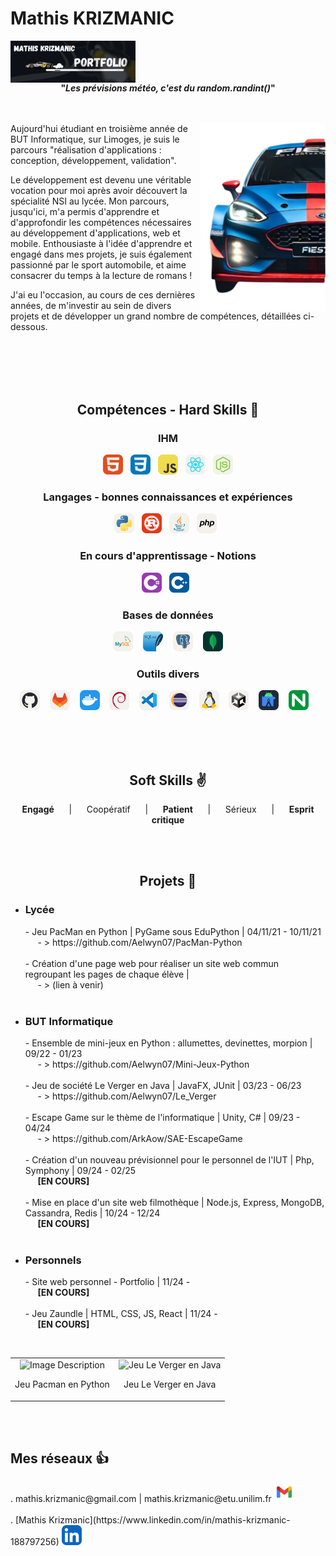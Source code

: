 # Mathis KRIZMANIC
<img align="center" src="https://github.com/Aelwyn07/Aelwyn07/blob/main/fondd.png" width = 200px>
<br>
<div align="center">
   <b>"<em>Les prévisions météo, c'est du random.randint()</em>"</b>
</div>

<br><br>
<picture><img align="right" src="https://github.com/Aelwyn07/Aelwyn07/blob/main/back2.png" width = 200px></picture>
Aujourd'hui étudiant en troisième année de BUT Informatique, sur Limoges, je suis le parcours "réalisation d'applications : conception, développement, validation".

Le développement est devenu une véritable vocation pour moi après avoir découvert la spécialité NSI au lycée. Mon parcours, jusqu'ici, m'a permis d'apprendre et d'approfondir les compétences nécessaires au développement d'applications, web et mobile. Enthousiaste à l'idée d'apprendre et engagé dans mes projets, je suis également passionné par le sport automobile, et aime consacrer du temps à la lecture de romans !

J'ai eu l'occasion, au cours de ces dernières années, de m'investir au sein de divers projets et de développer un grand nombre de compétences, détaillées ci-dessous.

<br><br><br><br>
<div align="center">
<h2>Compétences - Hard Skills 💪</h2>

### IHM
   <img src="https://github.com/tandpfun/skill-icons/blob/main/icons/HTML.svg" width="32">  &nbsp;   <img src="https://github.com/tandpfun/skill-icons/blob/main/icons/CSS.svg" width="32">  &nbsp;   <img src="https://github.com/tandpfun/skill-icons/blob/main/icons/JavaScript.svg" width="32"> &nbsp; <img src="https://github.com/tandpfun/skill-icons/blob/main/icons/React-Light.svg" width="32">  &nbsp;  <img src="https://github.com/tandpfun/skill-icons/blob/main/icons/NodeJS-Light.svg" width="32">    



### Langages - bonnes connaissances et expériences
   <img src="https://github.com/tandpfun/skill-icons/blob/main/icons/Python-Light.svg" width="32"> &nbsp; <img src="https://github.com/tandpfun/skill-icons/blob/main/icons/Rust.svg" width="32">  &nbsp;  <img src="https://github.com/tandpfun/skill-icons/blob/main/icons/Java-Light.svg" width="32"> &nbsp; <img src="https://github.com/tandpfun/skill-icons/blob/main/icons/PHP-Light.svg" width="32"> &nbsp;

     
   
### En cours d'apprentissage - Notions
  <img src="https://github.com/tandpfun/skill-icons/blob/main/icons/CS.svg" width="32">  &nbsp;  <img src="https://github.com/tandpfun/skill-icons/blob/main/icons/CPP.svg" width="32"> &nbsp; 
<br>



### Bases de données
   <img src="https://github.com/tandpfun/skill-icons/blob/main/icons/MySQL-Light.svg" width="32">  &nbsp;&nbsp;   <img src="https://github.com/tandpfun/skill-icons/blob/main/icons/SQLite.svg" width="32">  &nbsp;&nbsp;   <img src="https://github.com/tandpfun/skill-icons/blob/main/icons/PostgreSQL-Light.svg" width="32">  &nbsp;&nbsp;   <img src="https://github.com/tandpfun/skill-icons/blob/main/icons/MongoDB.svg" width="32">


### Outils divers
   <img src="https://github.com/tandpfun/skill-icons/blob/main/icons/Github-Light.svg" width="32"> &nbsp;&nbsp;  <img src="https://github.com/tandpfun/skill-icons/blob/main/icons/GitLab-Light.svg" width="32">  &nbsp;&nbsp; <img src="https://github.com/tandpfun/skill-icons/blob/main/icons/Docker.svg" width="32"> &nbsp;&nbsp; <img src="https://github.com/tandpfun/skill-icons/blob/main/icons/Debian-Light.svg" width="32">  &nbsp;&nbsp; <img src="https://github.com/tandpfun/skill-icons/blob/main/icons/VSCode-Light.svg" width="32"> &nbsp;&nbsp; <img src="https://github.com/tandpfun/skill-icons/blob/main/icons/Eclipse-Light.svg" width="32"> &nbsp;&nbsp;  <img src="https://github.com/tandpfun/skill-icons/blob/main/icons/Linux-Light.svg" width="32">  &nbsp;&nbsp;  <img src="https://github.com/tandpfun/skill-icons/blob/main/icons/Unity-Light.svg" width="32"> &nbsp;&nbsp; <img src="https://github.com/tandpfun/skill-icons/blob/main/icons/AndroidStudio-Dark.svg" width="32"> &nbsp;&nbsp; <img src="https://github.com/tandpfun/skill-icons/blob/main/icons/Nginx.svg" width="32"> &nbsp;&nbsp;  <br><br>
</div>
<br>
<br>
<div align="center">
<h2> Soft Skills ✌️ </h2>

  **Engagé** &nbsp;&nbsp;&nbsp;&nbsp; | &nbsp;&nbsp;&nbsp;&nbsp; Coopératif &nbsp;&nbsp;&nbsp;&nbsp; | &nbsp;&nbsp;&nbsp;&nbsp; **Patient** &nbsp;&nbsp;&nbsp;&nbsp; | &nbsp;&nbsp;&nbsp;&nbsp; Sérieux &nbsp;&nbsp;&nbsp;&nbsp; | &nbsp;&nbsp;&nbsp;&nbsp; **Esprit critique** 
</div>
<br>
<br>
<h2 align="center"> Projets 🚀 </h2>
<ul>
   <li>
      <h3>Lycée</h3>
            - Jeu PacMan en Python  | PyGame sous EduPython | 04/11/21 - 10/11/21<br>
                  &nbsp;&nbsp;&nbsp;&nbsp;  - > https://github.com/Aelwyn07/PacMan-Python
            <br><br>
            - Création d'une page web pour réaliser un site web commun regroupant les pages de chaque élève | <br>
                  &nbsp;&nbsp;&nbsp;&nbsp;  - > (lien à venir) </div>
   </li>
   <br>
   <li>
      <h3>BUT Informatique</h3>
            - Ensemble de mini-jeux en Python : allumettes, devinettes, morpion | 09/22 - 01/23<br>
                  &nbsp;&nbsp;&nbsp;&nbsp;  - > https://github.com/Aelwyn07/Mini-Jeux-Python
            <br><br>
            - Jeu de société Le Verger en Java  | JavaFX, JUnit | 03/23 - 06/23<br>
                  &nbsp;&nbsp;&nbsp;&nbsp;  - > https://github.com/Aelwyn07/Le_Verger
            <br><br>
            - Escape Game sur le thème de l'informatique  | Unity, C# | 09/23 - 04/24<br>
                  &nbsp;&nbsp;&nbsp;&nbsp;  - > https://github.com/ArkAow/SAE-EscapeGame
            <br><br>
            - Création d'un nouveau prévisionnel pour le personnel de l'IUT  | Php, Symphony | 09/24 - 02/25<br>
                  &nbsp;&nbsp;&nbsp;&nbsp;   <b>[EN COURS]</b>
            <br><br>
            - Mise en place d'un site web filmothèque  | Node.js, Express, MongoDB, Cassandra, Redis | 10/24 - 12/24<br>
                  &nbsp;&nbsp;&nbsp;&nbsp;   <b>[EN COURS]</b>
   </li>
   <br>
   <li>
      <h3>Personnels</h3>
            - Site web personnel - Portfolio | 11/24 - <br>
                  &nbsp;&nbsp;&nbsp;&nbsp;  <b>[EN COURS]</b>
            <br><br>
            - Jeu Zaundle | HTML, CSS, JS, React | 11/24 - <br>
                  &nbsp;&nbsp;&nbsp;&nbsp;  <b>[EN COURS]</b>
   </li>
</ul>
<br>

<table>
  <tr>
    <td align="center">
      <img src="https://github.com/Aelwyn07/Aelwyn07/assets/108084287/8f8e903e-cf44-4713-b026-f8b32bc84196" alt="Image Description" alt="Jeu Pacman en Python" width="380">
      <br>
      <p>Jeu Pacman en Python</p>
    </td>
    <td align="center">
      <img src="https://github.com/Aelwyn07/Aelwyn07/assets/108084287/001e9242-ed4f-4739-94c8-61612c99c62d" alt="Jeu Le Verger en Java" width="380">
      <br>
      <p>Jeu Le Verger en Java</p>
    </td>
  </tr>
</table>
<br>

 
<br> 
<h2> Mes réseaux 👍</h2>
   <div display="flex">
  . mathis.krizmanic@gmail.com  |  mathis.krizmanic@etu.unilim.fr      <img src="https://github.com/Aelwyn07/Aelwyn07/blob/main/utre.png" width="32"> 
   </div>
  <br>
  <div display="flex">
  . [Mathis Krizmanic](https://www.linkedin.com/in/mathis-krizmanic-188797256)      <img src="https://github.com/tandpfun/skill-icons/blob/main/icons/LinkedIn.svg" width="32"> 
  </div>
<br>
<br>


